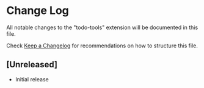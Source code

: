 # Change Log

All notable changes to the "todo-tools" extension will be documented in this file.

Check [Keep a Changelog](http://keepachangelog.com/) for recommendations on how to structure this file.

## [Unreleased]

- Initial release